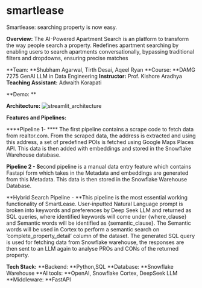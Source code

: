 

# smartlease
Smartlease: searching property is now easy.

**Overview:** The AI-Powered Apartment Search is an platform to transform the way people search a property.
Redefines apartment searching by enabling users to search apartments conversationally, bypassing traditional filters and dropdowns, ensuring precise matches

**Team: **Shubham Agarwal, Tirth Desai, Aqeel Ryan
**Course: **DAMG 7275 GenAI LLM in Data Engineering
**Instructor:** Prof. Kishore Aradhya
**Teaching Assistant:** Adwaith Korapati

**Demo: ** 



**Architecture:**
![streamlit_architecture](https://github.com/user-attachments/assets/ec79b88e-e2bb-41f4-a721-14d98d38c10b)

**Features and Pipelines:**

****Pipeline 1- ****
The first pipeline contains a scrape code to fetch data from realtor.com. From the scraped data, the address is extracted and using this address, a set of predefined POIs is fetched using Google Maps Places API. This data is then added with embeddings and stored in the Snowflake Warehouse database.

**Pipeline 2 - S**econd pipeline is a manual data entry feature which contains Fastapi form which takes in the Metadata and embeddings are generated from this Metadata. This data is then stored in the Snowflake Warehouse Database.

**Hybrid Search Pipeline - **This pipeline is the most essential working functionality of SmartLease. User-inputted Natural Language prompt is broken into keywords and preferences by Deep Seek LLM and returned as SQL queries, where identified keywords will come under {where_clause} and Semantic words will be identified as {semantic_clause}. The Semantic words will be used in Cortex to perform a semantic search on ‘complete_property_detail’ column of the dataset. The generated SQL query is used for fetching data from Snowflake warehouse, the responses are then sent to an LLM again to analyse PROs and CONs of the returned property.

**Tech Stack:**
**Backend: **Python,SQL
**Database: **Snowflake Warehouse
**AI tools: **OpenAI, Snowflake Cortex, DeepSeek LLM
**Middleware: **FastAPI
